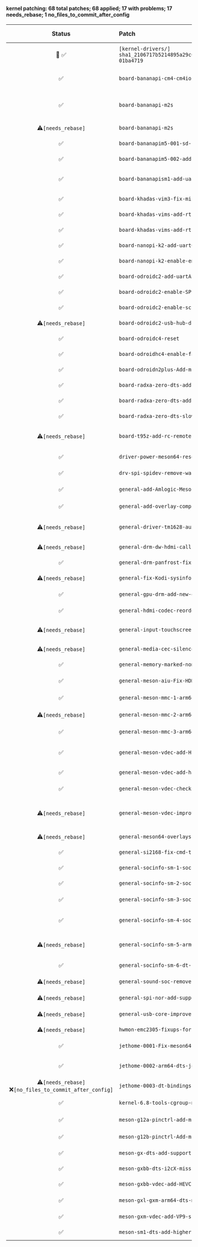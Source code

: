 #### kernel patching: 68 total patches; 68 applied; 17 with problems; 17 needs_rebase; 1 no_files_to_commit_after_config

| Status | Patch  | Diffstat Summary | Files patched | Author / Subject |
| :---:    | :---   | :---   | :---   | :---  |
|  🤖  ✅  | `[kernel-drivers/]` `sha1_2106717b5214895a29c038b37f15d78a3202aa2b_meson64_edge_d3b90823_8d10f3ba-01ba4719` | `(+0/-0)[]` | f63d4b0795b6290cfe2bff56ecb04fea9c65d98c `?` | `Armbian Autopatcher` _[AUTOGEN] /opt/build_armbian/extensions/cache/patch/kernel-drivers/sha1_2106717b5214895a29c038b37f15d78a3202aa2b_meson64_edge_d3b90823_8d10f3ba-01ba4719_ |
| ✅  | `board-bananapi-cm4-cm4io` | `(+17/-4)[2M]` | 4cf66948580e7e4d64936ca2f20629da492c2d02 `meson-g12b-bananapi-cm4.dtsi`, `meson-g12b-bananapi-cm4-cm4io.dts` | `Patrick Yavitz` _arch: arm64: dts: amlogic: meson g12b bananapi cm4_ |
| ✅  | `board-bananapi-m2s` | `(+17/-0)[3M]` | 9753b0db7c3cd46149d80d9a7e4bc05cb199d691 `meson-g12b-bananapi.dtsi`, `meson-g12b-a311d-bananapi-m2s.dts`, `meson-g12b-s922x-bananapi-m2s.dts` | `Patrick Yavitz` _arch: arm64: dts: amlogic: meson g12b bananapi m2s_ |
| ⚠️`[needs_rebase]`  | `board-bananapi-m2s` | `(+17/-0)[1M]` | 1d0548fb22a8161b952b99c4afe23b0dda8bf624 `meson-g12b-bananapi.dtsi` | `Patrick Yavitz` _v2: arch: arm64: dts: amlogic: meson-g12b-bananapi-m2s: fan control_ |
| ✅  | `board-bananapim5-001-sd-use-270-mmc-clock-phase-via-dt` | `(+5/-0)[1M]` | 90e8823d30c09133a89e124dbdfd6ab2cf8e90d5 `meson-sm1-bananapi.dtsi` | `Igor Pecovnik` _BananaPi M5: 270 clock phase, via amlogic,mmc-phase_ |
| ✅  | `board-bananapim5-002-add-wifi-bt-support` | `(+65/-1)[1M]` | 35579fbc3731c6a0f9ff700b0a50888be7dc503a `meson-sm1-bananapi-m5.dts` | `Patrick Yavitz` _arch: arm64: dts: amlogic: add wifi/bt support to bananapi m5_ |
| ✅  | `board-bananapism1-add-uart_A-and-AO_B` | `(+26/-0)[3M]` | 75b70e9ff7238575ba712826d78f9bca79f847af `meson-sm1-bananapi-m2-pro.dts`, `meson-g12-common.dtsi`, `meson-sm1-bananapi.dtsi` | `Patrick Yavitz` _arm64: dts: amlogic: meson-sm1-bananapi: add uart A and AO_B_ |
| ✅  | `board-khadas-vim3-fix-missing-i2c3-nod` | `(+7/-0)[1M]` | 66abe5602e6d4be5293d1b6749a985f3c2ccf39c `meson-khadas-vim3.dtsi` | `Christian Hewitt` _WIP: arm64: dts: meson: khadas-vim3: fix missing i2c3 node_ |
| ✅  | `board-khadas-vims-add-rtc-vrtc-aliases` | `(+2/-0)[1M]` | 3a8653ab5fab6b0a0dde6a659400ee7fe2ee7637 `meson-gxl-s905x-khadas-vim.dts` | `Christian Hewitt` _HACK: arm64: dts: meson: add rtc/vrtc aliases to Khadas VIM_ |
| ✅  | `board-khadas-vims-add-rtc-vrtc-aliases` | `(+2/-0)[1M]` | 2016936bbec6f3256e5384571967dfd49f2d5d8b `meson-gxm-khadas-vim2.dts` | `Christian Hewitt` _HACK: arm64: dts: meson: add rtc/vrtc aliases to Khadas VIM2_ |
| ✅  | `board-nanopi-k2-add-uartC-alias` | `(+1/-0)[1M]` | 06405fb094fc70e77e336adcfed9f057304a10bc `meson-gxbb-nanopi-k2.dts` | `Martin Ayotte` _add uartC alias for nanopi-k2_ |
| ✅  | `board-nanopi-k2-enable-emmc` | `(+1/-3)[1M]` | 8c59bbb3acf6847916b67bf52bd9a2c43353d696 `meson-gxbb-nanopi-k2.dts` | `Igor Pecovnik` _nanopik2 - enable eMMC_ |
| ✅  | `board-odroidc2-add-uartA-uartC` | `(+14/-0)[1M]` | 3e5b1e20862d95ef6dc4024503459cfa23686c58 `meson-gxbb-odroidc2.dts` | `Martin Ayotte` _add uartA and uartC for Odroid-C2_ |
| ✅  | `board-odroidc2-enable-SPI` | `(+26/-0)[1M]` | 0e108ac877ade89686e3b9d82045e22e73db7797 `meson-gxbb-odroidc2.dts` | `Thomas McKahan` _Odroid C2 enable SPI_ |
| ✅  | `board-odroidc2-enable-scpi-dvfs` | `(+2/-1)[1M]` | 36fcf3e820201b2f257b82046972039b16c3f55f `meson-gxbb-odroidc2.dts` | `zador-blood-stained` _Enable odroidc2-dev DVFS_ |
| ⚠️`[needs_rebase]`  | `board-odroidc2-usb-hub-disable-autosuspend-for-Genesys-Logic-` | `(+1/-1)[1M]` | 7450c41aa0b4b58db2443e7f674f1c3ea3d7b830 `hub.c` | `Christian Hewitt` _LOCAL: usb: hub: disable autosuspend for Genesys Logic Hubs_ |
| ✅  | `board-odroidc4-reset` | `(+10/-0)[1M]` | 8c8b4be179d438e293178cb97c263ab30cb45bcf `meson-sm1-odroid-c4.dts` | `Ash Hughes` _adapted meson64-reboot driver, fix reboot on odroid C4 when using UHS-II SD cards_ |
| ✅  | `board-odroidhc4-enable-fan1_input` | `(+4/-0)[1M]` | fc0fe0c5cda693e74c410ec3861b1ba00689d2cc `meson-sm1-odroid-hc4.dts` | `Ricardo Pardini` _ODROID-HC4: add DT attributes to enable fan1_input_ |
| ✅  | `board-odroidn2plus-Add-missing-CPU-opp` | `(+16/-0)[1M]` | 3bbfe4298f03a76fdd6c10ccd39fd76cbc84af91 `meson-g12b-a311d.dtsi` | `Igor Pecovnik` _Add missing CPU opp values for clocking g12b / N2+ higher_ |
| ✅  | `board-radxa-zero-dts-add-aliases-for-serial-i2c-and-spi` | `(+12/-0)[1M]` | e027dbc2dfacfaef6ae983603a5dd45cb07fa782 `meson-g12a-radxa-zero.dts` | `Patrick Yavitz` _arm64: dts: Radxa Zero: set aliases for serial, i2c and spi_ |
| ✅  | `board-radxa-zero-dts-add-support-for-the-usb-c-controller` | `(+48/-0)[1M]` | b1596ce5f3ce52c1283d7fe47806508217e7a51e `meson-g12a-radxa-zero.dts` | `Christian Hewitt` _arm64: dts: meson: radxa-zero: add support for the usb type-c controller_ |
| ✅  | `board-radxa-zero-dts-slow-down-sdio-for-working-wifi` | `(+1/-1)[1M]` | 0b8e76bcdfabd1e2c8d9840e3d83f4f6680edffc `meson-g12a-radxa-zero.dts` | `Yuntian Zhang` _VENDOR: Radxa Zero Wi-Fi fix_ |
| ⚠️`[needs_rebase]`  | `board-t95z-add-rc-remote-keymap` | `(+80/-0)[4M, 1A]` | 40d395f1cf3eca70c71b0a3068477af7f9e0f2f0 `rc-sunvell-t95z-plus.c`, `vendor-prefixes.yaml`, `rc.yaml`, `Makefile`, `rc-map.h` | `Christian Hewitt` _add rc keymaps for Sunvell T95Z Plus_ |
| ✅  | `driver-power-meson64-reset` | `(+194/-0)[2M, 1A]` | 2b7b9a021dab0140b2bab9d9130608a702a4a452 `meson64-reboot.c`, `Kconfig`, `Makefile` | `Patrick Yavitz` _pyavitz meson64-generalized `odroid-reboot` driver_ |
| ✅  | `drv-spi-spidev-remove-warnings` | `(+2/-0)[1M]` | 7bde9fe5c5ebbbbd47ac3e099d9e6746cbd9ac94 `spidev.c` | `The-going` _drv:spi:spidev remove warnings_ |
| ✅  | `general-add-Amlogic-Meson-GX-PM-Suspend` | `(+93/-0)[2M, 1A]` | 9b61b98f45a2182e5e0bf8d81d1cbde1a3241601 `meson_gx_pm.c`, `Kconfig`, `Makefile` | `Neil Armstrong` _HACK: arm64: meson: add Amlogic Meson GX PM Suspend_ |
| ✅  | `general-add-overlay-compilation-support` | `(+19/-2)[2M]` | a10a143c106d9d786cf28ebfc222869ef423cc43 `Makefile.dtbinst`, `Makefile.lib` | `Paolo Sabatino` _compile .scr and install overlays in right path_ |
| ⚠️`[needs_rebase]`  | `general-driver-tm1628-auxdisplay-add-support-for-Titanmec-TM16` | `(+477/-0)[2M, 3A]` | 8d0eebf26ee9f6e4ab6351a5df525dc1745d1a47 `tm1628.c`, `titanmec,tm1628.yaml`, `Kconfig`, `sysfs-devices-auxdisplay-tm1628`, `Makefile` | `Heiner Kallweit` _FROMLIST(v5): auxdisplay: add support for Titanmec TM1628 7 segment display controller + etc_ |
| ⚠️`[needs_rebase]`  | `general-drm-dw-hdmi-call-hdmi_set_cts_n-after-clock` | `(+5/-0)[1M]` | 3219ebdffddc1ac4e195e72e91f2a55d8aa1f8b9 `dw-hdmi.c` | `Jonas Karlman` _TEMP: drm: dw-hdmi: call hdmi_set_cts_n after clock is enabled_ |
| ✅  | `general-drm-panfrost-fix-reference-leak` | `(+1/-1)[1M]` | 1e8b9ac030ebf0c32cd9944778c61bd307ecf477 `panfrost_job.c` | `Qinglang Miao` _drm/panfrost: fix reference leak in panfrost_job_hw_submit_ |
| ⚠️`[needs_rebase]`  | `general-fix-Kodi-sysinfo-CPU-information` | `(+1/-2)[1M]` | 42c30441c2a1ccb669f96ffe1beda964cc6ea5fb `cpuinfo.c` | `Christian Hewitt` _HACK: arm64: fix Kodi sysinfo CPU information_ |
| ✅  | `general-gpu-drm-add-new-display-resolution-2560x1440` | `(+19/-1)[2M]` | 607f55809f4aaba4726a755d6dda487ecf99af41 `meson_vclk.c`, `meson_venc.c` | `Dongjin Kim` _ODROID-COMMON: gpu/drm: add new display resolution 2560x1440_ |
| ✅  | `general-hdmi-codec-reorder-channel-allocation-list` | `(+77/-63)[1M]` | 4421e7195b580fb02fe435a29fa9d84f23d92c6f `hdmi-codec.c` | `Jonas Karlman` _WIP: ASoC: hdmi-codec: reorder channel allocation list_ |
| ⚠️`[needs_rebase]`  | `general-input-touchscreen-Add-D-WAV-Multitouch` | `(+574/-0)[4M, 1A]` | cb64d51b7039dd3d66962e344a14bbcf72511671 `dwav-usb-mt.c`, `Kconfig`, `hid-ids.h`, `hid-quirks.c`, `Makefile` | `Hyeonki Hong` _ODROID-COMMON: input/touchscreen: Add D-WAV Multitouch driver._ |
| ⚠️`[needs_rebase]`  | `general-media-cec-silence-CEC-timeout-message-HACK` | `(+3/-3)[1M]` | a67f92a0f32268db56485ccb919e6a5bc30c5a5e `cec-adap.c` | `Christian Hewitt` _HACK: media: cec: silence CEC timeout message_ |
| ✅  | `general-memory-marked-nomap` | `(+0/-9)[1M]` | 9c11c6d61bf939d7d48f9bb16bc1ba25b05f915a `of_reserved_mem.c` | `Stefan Agner` _HACK: of: partial revert of fdt.c changes_ |
| ✅  | `general-meson-aiu-Fix-HDMI-codec-control-selection` | `(+80/-34)[2M]` | adca9a9ab9e59af9159ebe10218b4690480fb281 `aiu-codec-ctrl.c`, `aiu-encoder-i2s.c` | `Martin Blumenstingl` _ASoC: meson: aiu: Fix HDMI codec control selection_ |
| ✅  | `general-meson-mmc-1-arm64-amlogic-mmc-meson-gx-Add-core-tx-rx-eMMC-SD-SD` | `(+48/-6)[1M, 1A]` | e6bdbb50cadd8d8fdfd6757537cf71e6815ab607 `meson-gx-mmc.h`, `meson-gx-mmc.c` | `Vyacheslav Bocharov` _arm64: amlogic: mmc: meson-gx: Add core, tx, rx eMMC/SD/SDIO phase clock settings from devicetree data_ |
| ⚠️`[needs_rebase]`  | `general-meson-mmc-2-arm64-amlogic-dts-meson-update-meson-axg-device-tree` | `(+3/-0)[1M]` | 761c263947ebcd11a31542eeb0d03c03f1b4d2c5 `meson-axg.dtsi` | `Vyacheslav Bocharov` _arm64: amlogic: dts: meson: update meson-axg device-tree for new core, tx, rx phase clock settings._ |
| ✅  | `general-meson-mmc-3-arm64-dts-docs-Update-mmc-meson-gx-documentation-for` | `(+11/-0)[1M]` | 30bb62e2bd960ae2fe6f64008e7d74674d2d0307 `amlogic,meson-gx-mmc.yaml` | `Vyacheslav Bocharov` _arm64: dts: docs: Update mmc meson-gx documentation for new config option amlogic,mmc-phase_ |
| ✅  | `general-meson-vdec-add-HEVC-decode-codec` | `(+1505/-2)[4M, 2A]` | 3c18c1648bfeda3f51504e666b8b1bd797a6fcd1 `codec_hevc.c`, `vdec_platform.c`, `codec_hevc.h`, `Makefile`, `esparser.c`, `hevc_regs.h` | `benjamin545` _WIP: drivers: meson: vdec: add HEVC decode codec_ |
| ✅  | `general-meson-vdec-add-handling-to-HEVC-decoder-` | `(+34/-18)[1M]` | 41f547c5c17ee4bcaa988daa004604a0d29ed77d `codec_hevc.c` | `benjamin545` _WIP: drivers: meson: vdec: add handling to HEVC decoder to show frames when ready_ |
| ✅  | `general-meson-vdec-check-if-parser-has-really-parser` | `(+10/-4)[1M]` | ace3e74c7292192415d79595df7d6b0a8f0484b9 `esparser.c` | `Neil Armstrong` _WIP: drivers: meson: vdec: check if parser has really parser before marking input buffer as error_ |
| ⚠️`[needs_rebase]`  | `general-meson-vdec-improve-mmu-and-fbc-handling-` | `(+163/-101)[8M]` | c17c00657ea23792d7a3f4b39e814393f320d585 `codec_hevc_common.c`, `vdec_helpers.c`, `codec_vp9.c`, `vdec_helpers.h`, `codec_h264.c`, `codec_hevc_common.h`, `esparser.c`, `vdec.h` | `benjamin545` _WIP: drivers: meson: vdec: improve mmu and fbc handling and add 10 bit handling_ |
| ⚠️`[needs_rebase]`  | `general-meson64-overlays` | `(+3/-0)[1M]` | 670032a7ed9dd9d15c5ad880628168ded49bd0dd `Makefile.lib` | `Zhang Ning` _general: meson64 overlays_ |
| ✅  | `general-si2168-fix-cmd-timeout` | `(+1/-1)[1M]` | 2ece05e35250a22b9795853f96763a70034de3df `si2168.c` | `Koumes` _si2168: fix cmd timeout_ |
| ✅  | `general-socinfo-sm-1-soc-amlogic-meson-gx-socinfo-Add-S905L-ID` | `(+1/-0)[1M]` | e0c8e96213ca1da0a81989fbebc7290de6ecee99 `meson-gx-socinfo.c` | `Christian Hewitt` _soc: amlogic: meson-gx-socinfo: Add S905L ID_ |
| ✅  | `general-socinfo-sm-2-soc-amlogic-meson-gx-socinfo-add-new-A113X-SoC-id` | `(+1/-0)[1M]` | b1ff3c6a9b30bfa2feeddb292c024eaca1b35460 `meson-gx-socinfo.c` | `Viacheslav Bocharov` _soc: amlogic: meson-gx-socinfo: add new A113X SoC id_ |
| ✅  | `general-socinfo-sm-3-soc-amlogic-meson-gx-socinfo-move-common-code-to-hea` | `(+137/-125)[1M, 1A]` | 1cc631f0fd3b9d5fd6182cce4acee6541e359c0b `meson-gx-socinfo.c`, `meson-gx-socinfo-internal.h` | `Viacheslav Bocharov` _soc: amlogic: meson-gx-socinfo: move common code to header file_ |
| ✅  | `general-socinfo-sm-4-soc-amlogic-meson-gx-socinfo-sm-Add-Amlogic-secure-m` | `(+211/-4)[3M, 1A]` | 30672709aa71206d911c772f1e8c1fe81d372a26 `meson-gx-socinfo-sm.c`, `meson-gx-socinfo-internal.h`, `Kconfig`, `Makefile` | `Viacheslav Bocharov` _soc: amlogic: meson-gx-socinfo-sm: Add Amlogic secure-monitor SoC Information driver_ |
| ⚠️`[needs_rebase]`  | `general-socinfo-sm-5-arm64-dts-meson-add-dts-links-to-secure-monitor-for-` | `(+4/-0)[4M]` | 12822ac0251acb441827860f049dd400c6c07ddf `meson-a1.dtsi`, `meson-axg.dtsi`, `meson-g12-common.dtsi`, `meson-gx.dtsi` | `Viacheslav Bocharov` _arm64: dts: meson: add dts links to secure-monitor for soc driver in a1, axg, gx, g12_ |
| ✅  | `general-socinfo-sm-6-dt-bindings-arm-amlogic-amlogic-meson-gx-ao-secure-a` | `(+4/-0)[1M]` | 926f4ea7bb56267421c29c0177f9fb626df8cb9d `amlogic,meson-gx-ao-secure.yaml` | `Viacheslav Bocharov` _dt-bindings: arm: amlogic: amlogic,meson-gx-ao-secure: add secure-monitor property_ |
| ⚠️`[needs_rebase]`  | `general-sound-soc-remove-mono-channel-as-it-curren` | `(+2/-2)[1M]` | 8843e5201b0d51d8fcc47f7c91c130c95902e34c `axg-frddr.c` | `ckkim` _ODROID-N2: sound/soc: remove mono channel as it currently doesn't work hdmi output._ |
| ⚠️`[needs_rebase]`  | `general-spi-nor-add-support-for-XT25F128B` | `(+22/-0)[3M, 1A]` | 6f50565d00d44bbc270121186109fecc468ed95a `xtx.c`, `Makefile`, `core.c`, `core.h` | `Andreas Rammhold` _spi-nor: add support for XT25F128B & XT25Q64_ |
| ⚠️`[needs_rebase]`  | `general-usb-core-improve-handling-of-hubs-with-no-ports` | `(+2/-3)[1M]` | e6f7deb139d8f1a4ba726463ebee3ccd0dd33ac5 `hub.c` | `Heiner Kallweit` _usb: core: improve handling of hubs with no ports_ |
| ⚠️`[needs_rebase]`  | `hwmon-emc2305-fixups-for-driver` | `(+88/-8)[1M]` | a74a5742b3c972faecd866dd2c91144d3888ddd7 `emc2305.c` | `Patrick Yavitz` _hwmon: emc2305: fixups for driver_ |
| ✅  | `jethome-0001-Fix-meson64-add-gpio-irq-patch-from-https-lkml.org-l` | `(+42/-0)[2M]` | cafc82ce9c3d8280266b43398689a3c3587550a8 `pinctrl-meson.c`, `pinctrl-meson.h` | `usera` _Fix:meson64: add gpio irq (patch from https://lkml.org/lkml/2020/11/27/8)_ |
| ✅  | `jethome-0002-arm64-dts-jethub-j1xx-add-eeprom-node` | `(+24/-0)[2M]` | c8e15c1aca2a2cf02b82005433e2f261a7c24b14 `meson-axg-jethome-jethub-j110-rev-2.dts`, `meson-axg-jethome-jethub-j110-rev-3.dts` | `Viacheslav Bocharov` _arm64: dts: jethub-j1xx: add eeprom node_ |
| ⚠️`[needs_rebase]`  ❌`[no_files_to_commit_after_config]`  | `jethome-0003-dt-bindings-arm-amlogic-add-binding-for-JetHome-JetH` | `(+1/-0)[1M]` | `amlogic.yaml` | `Viacheslav Bocharov` _dt-bindings: arm: amlogic: add binding for JetHome JetHub D2_ |
| ✅  | `kernel-6.8-tools-cgroup-makefile` | `(+11/-0)[1A]` | e4af92619716af93fecb1892685f0da459e36653 `Makefile` | `ColorfulRhino` _[ARCHEOLOGY] meson-s4t7: Fix custom_kernel_config: hash modification has to happen inside the first function call_ |
| ✅  | `meson-g12a-pinctrl-add-missing-ir-options` | `(+25/-0)[2M]` | bed7c69265ef643686bc90b58de7984c488657d2 `meson-g12-common.dtsi`, `pinctrl-meson-g12a.c` | `Yuntian Zhang` _pinctrl: meson-g12a: add missing ir options_ |
| ✅  | `meson-g12b-pinctrl-Add-missing-pinmux-for-pwm` | `(+45/-3)[2M]` | 94e6c95c4a5f41b7df99ed1a825f68ce9fcbfe74 `meson-g12b.dtsi`, `pinctrl-meson-g12a.c` | `Yuntian Zhang` _pinctrl: meson: Add several missing pinmux for pwm functions_ |
| ✅  | `meson-gx-dts-add-support-for-GX-PM-and-VRTC` | `(+9/-0)[1M]` | ab420387a72668ef7e6d2d630d60b20b42b07671 `meson-gx.dtsi` | `Neil Armstrong` _HACK: arm64: dts: meson: add support for GX PM and Virtual RTC_ |
| ✅  | `meson-gxbb-dts-i2cX-missing-pins` | `(+4/-0)[1M]` | bfa7af4d5194b8c070d004f5dea7189dbcdca325 `meson-gxbb.dtsi` | `Martin Ayotte` _fix i2cA and i2cB miossing pins_ |
| ✅  | `meson-gxbb-vdec-add-HEVC-support-to-GXBB` | `(+12/-0)[1M]` | 620378135132c556d46008c527e6baa75b7db4da `vdec_platform.c` | `Christian Hewitt` _WIP: drivers: meson: vdec: add HEVC support to GXBB_ |
| ✅  | `meson-gxl-gxm-arm64-dts-meson-set-p212-p23x-q20x-SDIO-to-100MH` | `(+10/-2)[2M]` | eaa94eac6da481eb0e84fa1d972a57f91e57b734 `meson-gx-p23x-q20x.dtsi`, `meson-gxl-s905x-p212.dtsi` | `Christian Hewitt` _WIP: arm64: dts: meson: set p212/p23x/q20x SDIO to 100MHz + add UHS SDIO capabilities_ |
| ✅  | `meson-gxm-vdec-add-VP9-support-to-GXM` | `(+13/-1)[1M]` | ba4a9c8a093526a95c3652c656af9665ea29a251 `vdec_platform.c` | `Christian Hewitt` _drivers: meson: vdec: add VP9 support to GXM_ |
| ✅  | `meson-sm1-dts-add-higher-clocks` | `(+10/-0)[1M]` | 0173dda7dd0312b643dcb46491bd1352189392af `meson-sm1.dtsi` | `Igor Pecovnik` _Add higher clocks for SM1 family_ |


